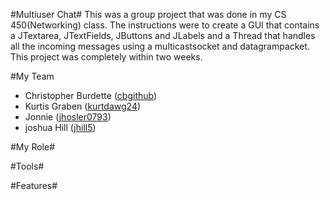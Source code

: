 #Multiuser Chat#
This was a group project that was done in my CS 450(Networking) class. The instructions were to create a GUI that contains a JTextarea, JTextFields, JButtons and JLabels and a Thread that handles all the incoming messages using a multicastsocket and datagrampacket. This project was completely within two weeks.

#My Team
 <ul>
    <li>Christopher Burdette (<a href="http://github.com/cbgithub">cbgithub</a>)</li>
    <li>Kurtis Graben (<a href="http://github.com/kurtdawg24">kurtdawg24</a>)</li>
    <li>Jonnie (<a href="https://github.com/jhosler0793">jhosler0793</a>)</li>
    <li>joshua Hill (<a href="https://github.com/jhill5">jhill5</a>)</li>
  </ul>

#My Role#



#Tools#



#Features#
